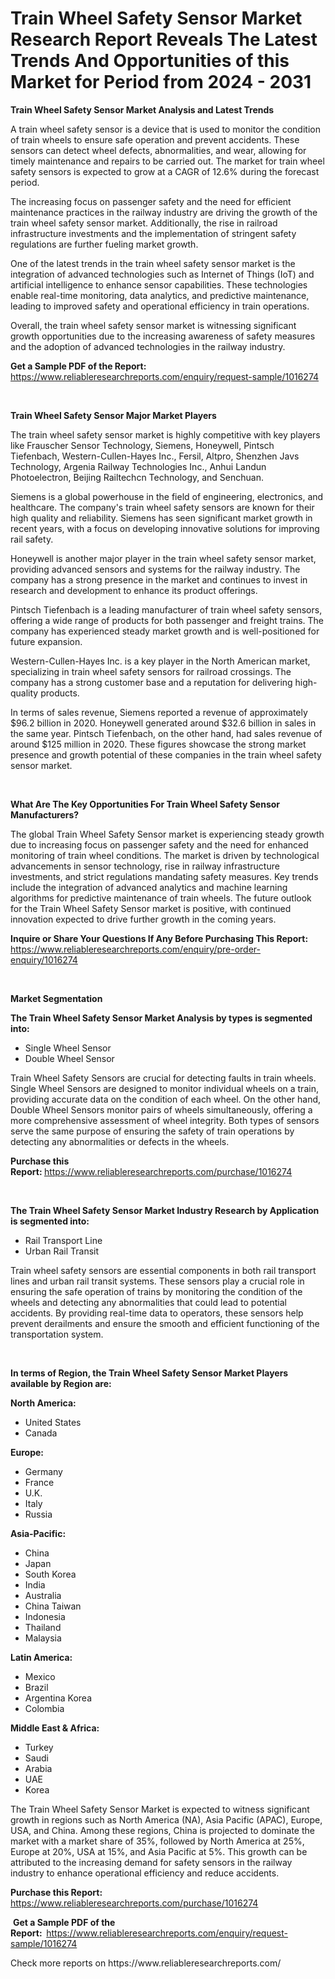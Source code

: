 <p><h1>Train Wheel Safety Sensor Market Research Report Reveals The Latest Trends And Opportunities of this Market for Period from 2024 - 2031</h1></p><p><strong>Train Wheel Safety Sensor Market Analysis and Latest Trends</strong></p>
<p><p>A train wheel safety sensor is a device that is used to monitor the condition of train wheels to ensure safe operation and prevent accidents. These sensors can detect wheel defects, abnormalities, and wear, allowing for timely maintenance and repairs to be carried out. The market for train wheel safety sensors is expected to grow at a CAGR of 12.6% during the forecast period.</p><p>The increasing focus on passenger safety and the need for efficient maintenance practices in the railway industry are driving the growth of the train wheel safety sensor market. Additionally, the rise in railroad infrastructure investments and the implementation of stringent safety regulations are further fueling market growth.</p><p>One of the latest trends in the train wheel safety sensor market is the integration of advanced technologies such as Internet of Things (IoT) and artificial intelligence to enhance sensor capabilities. These technologies enable real-time monitoring, data analytics, and predictive maintenance, leading to improved safety and operational efficiency in train operations.</p><p>Overall, the train wheel safety sensor market is witnessing significant growth opportunities due to the increasing awareness of safety measures and the adoption of advanced technologies in the railway industry.</p></p>
<p><strong>Get a Sample PDF of the Report:&nbsp;</strong> <a href="https://www.reliableresearchreports.com/enquiry/request-sample/1016274">https://www.reliableresearchreports.com/enquiry/request-sample/1016274</a></p>
<p>&nbsp;</p>
<p><strong>Train Wheel Safety Sensor Major Market Players</strong></p>
<p><p>The train wheel safety sensor market is highly competitive with key players like Frauscher Sensor Technology, Siemens, Honeywell, Pintsch Tiefenbach, Western-Cullen-Hayes Inc., Fersil, Altpro, Shenzhen Javs Technology, Argenia Railway Technologies Inc., Anhui Landun Photoelectron, Beijing Railtechcn Technology, and Senchuan.</p><p>Siemens is a global powerhouse in the field of engineering, electronics, and healthcare. The company's train wheel safety sensors are known for their high quality and reliability. Siemens has seen significant market growth in recent years, with a focus on developing innovative solutions for improving rail safety.</p><p>Honeywell is another major player in the train wheel safety sensor market, providing advanced sensors and systems for the railway industry. The company has a strong presence in the market and continues to invest in research and development to enhance its product offerings.</p><p>Pintsch Tiefenbach is a leading manufacturer of train wheel safety sensors, offering a wide range of products for both passenger and freight trains. The company has experienced steady market growth and is well-positioned for future expansion.</p><p>Western-Cullen-Hayes Inc. is a key player in the North American market, specializing in train wheel safety sensors for railroad crossings. The company has a strong customer base and a reputation for delivering high-quality products.</p><p>In terms of sales revenue, Siemens reported a revenue of approximately $96.2 billion in 2020. Honeywell generated around $32.6 billion in sales in the same year. Pintsch Tiefenbach, on the other hand, had sales revenue of around $125 million in 2020. These figures showcase the strong market presence and growth potential of these companies in the train wheel safety sensor market.</p></p>
<p>&nbsp;</p>
<p><strong>What Are The Key Opportunities For Train Wheel Safety Sensor Manufacturers?</strong></p>
<p><p>The global Train Wheel Safety Sensor market is experiencing steady growth due to increasing focus on passenger safety and the need for enhanced monitoring of train wheel conditions. The market is driven by technological advancements in sensor technology, rise in railway infrastructure investments, and strict regulations mandating safety measures. Key trends include the integration of advanced analytics and machine learning algorithms for predictive maintenance of train wheels. The future outlook for the Train Wheel Safety Sensor market is positive, with continued innovation expected to drive further growth in the coming years.</p></p>
<p><strong>Inquire or Share Your Questions If Any Before Purchasing This Report:</strong> <a href="https://www.reliableresearchreports.com/enquiry/pre-order-enquiry/1016274">https://www.reliableresearchreports.com/enquiry/pre-order-enquiry/1016274</a></p>
<p>&nbsp;</p>
<p><strong>Market Segmentation</strong></p>
<p><strong>The Train Wheel Safety Sensor Market Analysis by types is segmented into:</strong></p>
<p><ul><li>Single Wheel Sensor</li><li>Double Wheel Sensor</li></ul></p>
<p><p>Train Wheel Safety Sensors are crucial for detecting faults in train wheels. Single Wheel Sensors are designed to monitor individual wheels on a train, providing accurate data on the condition of each wheel. On the other hand, Double Wheel Sensors monitor pairs of wheels simultaneously, offering a more comprehensive assessment of wheel integrity. Both types of sensors serve the same purpose of ensuring the safety of train operations by detecting any abnormalities or defects in the wheels.</p></p>
<p><strong>Purchase this Report:&nbsp;</strong><a href="https://www.reliableresearchreports.com/purchase/1016274">https://www.reliableresearchreports.com/purchase/1016274</a></p>
<p>&nbsp;</p>
<p><strong>The Train Wheel Safety Sensor Market Industry Research by Application is segmented into:</strong></p>
<p><ul><li>Rail Transport Line</li><li>Urban Rail Transit</li></ul></p>
<p><p>Train wheel safety sensors are essential components in both rail transport lines and urban rail transit systems. These sensors play a crucial role in ensuring the safe operation of trains by monitoring the condition of the wheels and detecting any abnormalities that could lead to potential accidents. By providing real-time data to operators, these sensors help prevent derailments and ensure the smooth and efficient functioning of the transportation system.</p></p>
<p>&nbsp;</p>
<p><strong>In terms of Region, the Train Wheel Safety Sensor Market Players available by Region are:</strong></p>
<p>
    <p> <strong> North America: </strong>
        <ul>
            <li>United States</li>
            <li>Canada</li>
        </ul>
        </p> 
    <p> <strong> Europe: </strong>
        <ul>
            <li>Germany</li>
            <li>France</li>
            <li>U.K.</li>
            <li>Italy</li>
            <li>Russia</li>
        </ul>
        </p> 
    <p> <strong> Asia-Pacific: </strong>
        <ul>
            <li>China</li>
            <li>Japan</li>
            <li>South Korea</li>
            <li>India</li>
            <li>Australia</li>
            <li>China Taiwan</li>
            <li>Indonesia</li>
            <li>Thailand</li>
            <li>Malaysia</li>
        </ul>
        </p> 
    <p> <strong> Latin America: </strong>
        <ul>
            <li>Mexico</li>
            <li>Brazil</li>
            <li>Argentina Korea</li>
            <li>Colombia</li>
        </ul>
        </p> 
    <p> <strong> Middle East & Africa: </strong>
        <ul>
            <li>Turkey</li>
            <li>Saudi</li>
            <li>Arabia</li>
            <li>UAE</li>
            <li>Korea</li>
        </ul>
    </p>
    </p>
<p><p>The Train Wheel Safety Sensor Market is expected to witness significant growth in regions such as North America (NA), Asia Pacific (APAC), Europe, USA, and China. Among these regions, China is projected to dominate the market with a market share of 35%, followed by North America at 25%, Europe at 20%, USA at 15%, and Asia Pacific at 5%. This growth can be attributed to the increasing demand for safety sensors in the railway industry to enhance operational efficiency and reduce accidents.</p></p>
<p><strong>Purchase this Report: </strong><a href="https://www.reliableresearchreports.com/purchase/1016274">https://www.reliableresearchreports.com/purchase/1016274</a></p>
<p>&nbsp;<strong>Get a Sample PDF of the Report:&nbsp;&nbsp;</strong><a href="https://www.reliableresearchreports.com/enquiry/request-sample/1016274">https://www.reliableresearchreports.com/enquiry/request-sample/1016274</a></p>
<p><strong></strong></p>
<p>Check more reports on https://www.reliableresearchreports.com/</p>